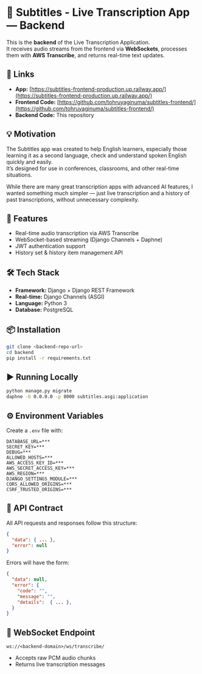 # 🎤 Subtitles - Live Transcription App — Backend

This is the **backend** of the Live Transcription Application.  
It receives audio streams from the frontend via **WebSockets**, processes them with **AWS Transcribe**, and returns real-time text updates.

## 🔗 Links

- **App:** [https://subtitles-frontend-production.up.railway.app/](https://subtitles-frontend-production.up.railway.app/)
- **Frontend Code:** [https://github.com/tohruyaginuma/subtitles-frontend/](https://github.com/tohruyaginuma/subtitles-frontend/)
- **Backend Code:** This repository

## 💡 Motivation

The Subtitles app was created to help English learners, especially those learning it as a second language, check and understand spoken English quickly and easily.  
It’s designed for use in conferences, classrooms, and other real-time situations.

While there are many great transcription apps with advanced AI features, I wanted something much simpler — just live transcription and a history of past transcriptions, without unnecessary complexity.

## 🚀 Features

- Real-time audio transcription via AWS Transcribe
- WebSocket-based streaming (Django Channels + Daphne)
- JWT authentication support
- History set & history item management API

## 🛠 Tech Stack

- **Framework:** Django + Django REST Framework
- **Real-time:** Django Channels (ASGI)
- **Language:** Python 3
- **Database:** PostgreSQL

## 📦 Installation

```bash
git clone <backend-repo-url>
cd backend
pip install -r requirements.txt
```

## ▶️ Running Locally

```bash
python manage.py migrate
daphne -b 0.0.0.0 -p 8000 subtitles.asgi:application
```

## ⚙️ Environment Variables

Create a `.env` file with:

```
DATABASE_URL=***
SECRET_KEY=***
DEBUG=***
ALLOWED_HOSTS=***
AWS_ACCESS_KEY_ID=***
AWS_SECRET_ACCESS_KEY=***
AWS_REGION=***
DJANGO_SETTINGS_MODULE=***
CORS_ALLOWED_ORIGINS=***
CSRF_TRUSTED_ORIGINS=***
```

## 📄 API Contract

All API requests and responses follow this structure:

```json
{
  "data": { ... },
  "error": null
}
```

Errors will have the form:

```json
{
  "data": null,
  "error": {
    "code": "",
    "message": "",
    "details":  { ... },
  }
}
```

## 🔌 WebSocket Endpoint

```
ws://<backend-domain>/ws/transcribe/
```

- Accepts raw PCM audio chunks
- Returns live transcription messages
